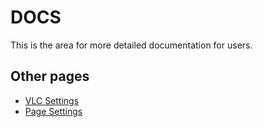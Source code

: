 # DOCS

This is the area for more detailed documentation for users.

## Other pages

- [VLC Settings](./vlc-settings.md)
- [Page Settings](./page-settings.md)
